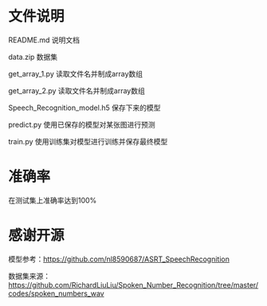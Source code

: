 # 文件说明

README.md 说明文档

data.zip 数据集

get_array_1.py 读取文件名并制成array数组

get_array_2.py 读取文件名并制成array数组

Speech_Recognition_model.h5 保存下来的模型

predict.py 使用已保存的模型对某张图进行预测

train.py 使用训练集对模型进行训练并保存最终模型

# 准确率

在测试集上准确率达到100%

# 感谢开源

模型参考：https://github.com/nl8590687/ASRT_SpeechRecognition

数据集来源：https://github.com/RichardLiuLiu/Spoken_Number_Recognition/tree/master/codes/spoken_numbers_wav
